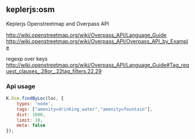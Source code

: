 ## keplerjs:osm

Keplerjs Openstreetmap and Overpass API


http://wiki.openstreetmap.org/wiki/Overpass_API/Language_Guide
http://wiki.openstreetmap.org/wiki/Overpass_API/Overpass_API_by_Example

regexp over keys
http://wiki.openstreetmap.org/wiki/Overpass_API/Language_Guide#Tag_request_clauses_.28or_.22tag_filters.22.29

### Api usage

```javascript
K.Osm.findByLoc(loc, {
	types: 'node',					
	tags: ["amenity=drinking_water","amenity=fountain"],
	dist: 1000,
	limit: 10,
	meta: false
});
```